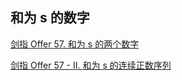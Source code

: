 ## 和为 s 的数字

[剑指 Offer 57. 和为 s 的两个数字](https://leetcode-cn.com/problems/he-wei-sde-liang-ge-shu-zi-lcof/)

[剑指 Offer 57 - II. 和为 s 的连续正数序列](https://leetcode-cn.com/problems/he-wei-sde-lian-xu-zheng-shu-xu-lie-lcof/)
